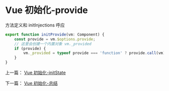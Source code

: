 <!-- vue_learn--initProvide -->

# Vue 初始化-provide

方法定义和 initInjections 呼应

```js
export function initProvide(vm: Component) {
	const provide = vm.$options.provide;
	// 这里会创建一个内置对象 vm._provided
	if (provide) {
		vm._provided = typeof provide === 'function' ? provide.call(vm) : provide;
	}
}
```

上一篇： [Vue 初始化-initState](./vue_learn_11_initState.md)

下一篇： [Vue 初始化-总结](./vue_learn_13_init_end.md)
